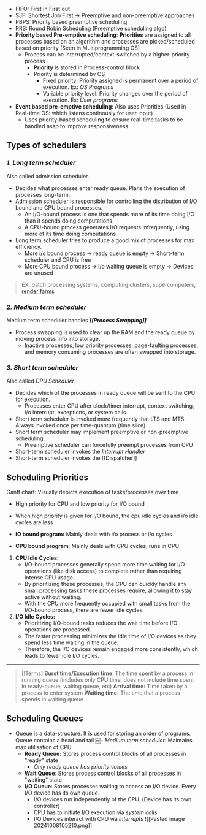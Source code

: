 

- FIFO: First in First out
- SJF: Shortest Job First -> Preemptive and non-preemptive approaches
- PBPS: Priority based preemptive scheduling
- RRS: Round Robin Scheduling (Preemptive scheduling algo)
- **Priority based Pre-emptive scheduling**: **Priorities** are assigned to all processes based on an algorithm and processes are picked/scheduled based on priority (Seen in Multiprogramming OS)
	- Process can be interrupted/context-switched by a higher-priority process
		- **Priority** is stored in Process-control block
		- Priority is determined by OS
			- Fixed priority: Priority assigned is permanent over a period of execution. Ex: *OS Programs*
			- Variable priority level: Priority changes over the period of execution. Ex: *User programs*
- **Event based pre-emptive scheduling**: Also uses Priorities (Used in Real-time OS: which listens continously for user input)
	- Uses priority-based scheduling to ensure real-time tasks to be handled asap to improve responsiveness

## Types of schedulers
### _1. Long term scheduler_
Also called admission scheduler.
- Decides what processes enter ready queue. Plans the execution of processes long-term.
- Admission scheduler is responsible for controlling the distribution of I/O bound and CPU bound processes.
	- An I/O-bound process is one that spends more of its time doing I/O than it spends doing computations.
	- A CPU-bound process generates I/O requests infrequently, using more of its time doing computations
- Long term scheduler tries to produce a good mix of processes for max efficiency.
	- More i/o bound process -> ready queue is empty -> Short-term scheduler and CPU is free
	- More CPU bound process -> i/o waiting queue is empty -> Devices are unused
> EX: batch processing systems, computing clusters, supercomputers, [render farms](https://en.wikipedia.org/wiki/Render_farm)

### _2. Medium term scheduler_
Medium term scheduler handles ***[[Process Swapping]]***
- Process swapping is used to clear up the RAM and the ready queue by moving process info into storage.
	- Inactive processes, low priority processes, page-faulting processes, and memory consuming processes are often swapped into storage.

### _3. Short term scheduler_
Also called *CPU Scheduler*.
- Decides which of the processes in ready queue will be sent to the CPU for execution.
	- Processes enter CPU after clock/timer interrupt, context switching, i/o interrupt, exceptions, or system calls.
- Short term scheduler is invoked more frequently that LTS and MTS. Always invoked once per time-quantum (time slice)
- Short term scheduler may implement preemptive or non-preemptive scheduling.
	- Preemptive scheduler can forcefully preempt processes from CPU
- Short-term scheduler invokes the *Interrupt Handler*
- Short-term scheduler invokes the [[Dispatcher]]
## Scheduling Priorities
Gantt chart: Visually depicts execution of tasks/processes over time
- High priority for CPU and low priority for I/O bound
- When high priority is given for I/O bound, the cpu idle cycles and i/o idle cycles are less

- **IO bound program:** Mainly deals with i/o process or i/o cycles
- **CPU bound program**: Mainly deals with CPU cycles, runs in CPU

1. **CPU Idle Cycles**:
	- I/O-bound processes generally spend more time waiting for I/O operations (like disk access) to complete rather than requiring intense CPU usage.
	- By prioritizing these processes, the CPU can quickly handle any small processing tasks these processes require, allowing it to stay active without waiting.
	- With the CPU more frequently occupied with small tasks from the I/O-bound process, there are fewer idle cycles.
2. **I/O Idle Cycles:**
    - Prioritizing I/O-bound tasks reduces the wait time before I/O operations are processed.
    - The faster processing minimizes the idle time of I/O devices as they spend less time waiting in the queue.
    - Therefore, the I/O devices remain engaged more consistently, which leads to fewer idle I/O cycles.

---

>[!Terms]
>**Burst time/Execution time**: The time spent by a process in running queue (includes only CPU time, does not include time spent in ready-queue, waiting queue, etc)
> **Arrival time:** Time taken by a process to enter system
> **Waiting time:** The time that a process spends in waiting queue

## Scheduling Queues
- Queue is a data-structure. It is used for storing an order of programs. Queue contains a head and tail	​￼- *Medium term scheduler:* Maintains max utilisation of CPU.
	- **Ready Queue:** Stores process control blocks of all processes in "ready" state
		- *Only ready queue has priority values*
	- **Wait Queue**: Stores process control blocks of all processes in "waiting" state
	- **I/O Queue**: Stores processes waiting to access an I/O device. Every I/O device has its own queue.
		- I/O devices run independently of the CPU. (Device has its own controller)
		- CPU has to initiate I/O execution via *system calls*
		- I/O Devices interact with CPU via *interrupts*
	![[Pasted image 20241008105210.png]]